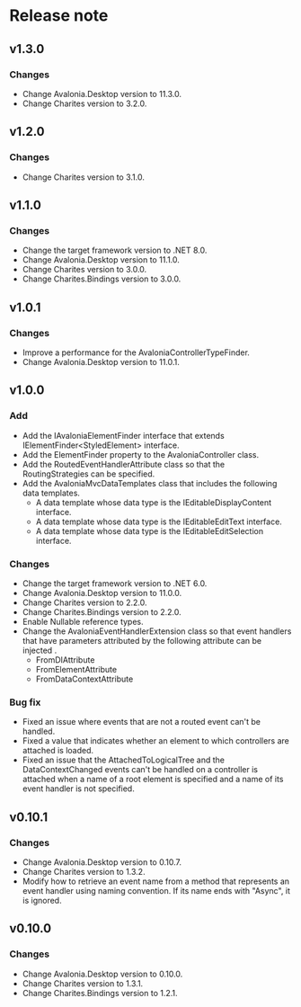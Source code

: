 # Release note

## v1.3.0

### Changes

- Change Avalonia.Desktop version to 11.3.0.
- Change Charites version to 3.2.0.

## v1.2.0

### Changes

- Change Charites version to 3.1.0.

## v1.1.0

### Changes

- Change the target framework version to .NET 8.0.
- Change Avalonia.Desktop version to 11.1.0.
- Change Charites version to 3.0.0.
- Change Charites.Bindings version to 3.0.0.

## v1.0.1

### Changes

- Improve a performance for the AvaloniaControllerTypeFinder.
- Change Avalonia.Desktop version to 11.0.1.

## v1.0.0

### Add

- Add the IAvaloniaElementFinder interface that extends IElementFinder&lt;StyledElement&gt; interface.
- Add the ElementFinder property to the AvaloniaController class.
- Add the RoutedEventHandlerAttribute class so that the RoutingStrategies can be specified.
- Add the AvaloniaMvcDataTemplates class that includes the following data templates.
  - A data template whose data type is the IEditableDisplayContent interface.
  - A data template whose data type is the IEditableEditText interface.
  - A data template whose data type is the IEditableEditSelection interface.

### Changes

- Change the target framework version to .NET 6.0.
- Change Avalonia.Desktop version to 11.0.0.
- Change Charites version to 2.2.0.
- Change Charites.Bindings version to 2.2.0.
- Enable Nullable reference types.
- Change the AvaloniaEventHandlerExtension class so that event handlers that have parameters attributed by the following attribute can be injected .
  - FromDIAttribute
  - FromElementAttribute
  - FromDataContextAttribute

### Bug fix

- Fixed an issue where events that are not a routed event can't be handled.
- Fixed a value that indicates whether an element to which controllers are attached is loaded.
- Fixed an issue that the AttachedToLogicalTree and the DataContextChanged events can't be handled on a controller is attached when a name of a root element is specified and a name of its event handler is not specified.

## v0.10.1

### Changes

- Change Avalonia.Desktop version to 0.10.7.
- Change Charites version to 1.3.2.
- Modify how to retrieve an event name from a method that represents an event handler using naming convention. If its name ends with "Async", it is ignored.

## v0.10.0

### Changes

- Change Avalonia.Desktop version to 0.10.0.
- Change Charites version to 1.3.1.
- Change Charites.Bindings version to 1.2.1.
